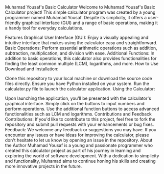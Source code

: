 Muhamad Yousaf's Basic Calculator
Welcome to Muhamad Yousaf's Basic Calculator project! This simple calculator program was created by a young programmer named Muhamad Yousaf. Despite its simplicity, it offers a user-friendly graphical interface (GUI) and a range of basic operations, making it a handy tool for everyday calculations.

Features
Graphical User Interface (GUI): Enjoy a visually appealing and intuitive interface that makes using the calculator easy and straightforward.
Basic Operations: Perform essential arithmetic operations such as addition, subtraction, multiplication, and division with ease.
Additional Functions: In addition to basic operations, this calculator also provides functionalities for finding the least common multiple (LCM), logarithms, and more.
How to Use
Download and Installation:

Clone this repository to your local machine or download the source code files directly.
Ensure you have Python installed on your system.
Run the calculator.py file to launch the calculator application.
Using the Calculator:

Upon launching the application, you'll be presented with the calculator's graphical interface.
Simply click on the buttons to input numbers and perform operations.
Use the additional function buttons to access advanced functionalities such as LCM and logarithms.
Contributions and Feedback
Contributions: If you'd like to contribute to this project, feel free to fork the repository and submit pull requests with your enhancements or bug fixes.
Feedback: We welcome any feedback or suggestions you may have. If you encounter any issues or have ideas for improving the calculator, please don't hesitate to let us know by opening an issue in the repository.
About the Author
Muhamad Yousaf is a young and passionate programmer who created this calculator project as part of his journey in learning and exploring the world of software development. With a dedication to simplicity and functionality, Muhamad aims to continue honing his skills and creating more innovative projects in the future.

